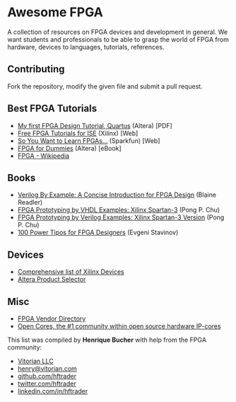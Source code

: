 # Awesome FPGA 

A collection of resources on FPGA devices and development in general. We want students and professionals to be able to grasp the world of FPGA from hardware, devices to languages, tutorials, references.

## Contributing

Fork the repository, modify the given file and submit a pull request.

## Best FPGA Tutorials

- [My first FPGA Design Tutorial, Quartus](https://www.altera.com/content/dam/altera-www/global/en_US/pdfs/literature/tt/tt_my_first_fpga.pdf) (Altera) [PDF]
- [Free FPGA Tutorials for ISE](http://www.xilinx.com/training/fpga-tutorials.htm) (Xilinx) [Web]
- [So You Want to Learn FPGAs...](https://www.sparkfun.com/news/1203) (Sparkfun) [Web]
- [FPGA for Dummies](http://design.altera.com/New2FPGAeBook) (Altera) [eBook]
- [FPGA - Wikipedia](https://en.wikipedia.org/wiki/Field-programmable_gate_array)

## Books

- [Verilog By Example: A Concise Introduction for FPGA Design](https://www.amazon.com/Verilog-Example-Concise-Introduction-Design/dp/0983497303) (Blaine Readler) 
- [FPGA Prototyping by VHDL Examples: Xilinx Spartan-3](https://www.amazon.com/FPGA-Prototyping-VHDL-Examples-Spartan-3/dp/0470185317) (Pong P. Chu)
- [FPGA Prototyping by Verilog Examples: Xilinx Spartan-3 Version](https://www.amazon.com/FPGA-Prototyping-Verilog-Examples-Spartan-3/dp/0470185325) (Pong P. Chu)
- [100 Power Tipos for FPGA Designers](https://www.amazon.com/100-Power-Tips-FPGA-Designers/dp/1461186293) (Evgeni Stavinov)

## Devices 
- [Comprehensive list of Xilinx Devices](http://www.xilinx.com/products/silicon-devices/fpga.html)
- [Altera Product Selector](https://www.altera.com/products/product-selector-guide/psg-selector.html)

## Misc
- [FPGA Vendor Directory](http://www.fpgacentral.com/vendor/directory)
- [Open Cores, the #1 community within open source hardware IP-cores](http://opencores.org/) 

This list was compiled by **Henrique Bucher** with help from the FPGA community:

- [Vitorian LLC](vitorian.com/x1)
- [henry@vitorian.com](mailto:henry@vitorian.com)
- [github.com/hftrader](https://github.com/hftrader)
- [twitter.com/hftrader](https://twitter.com/hftrader)
- [linkedin.com/in/hftrader](https://www.linkedin.com/in/hftrader)
